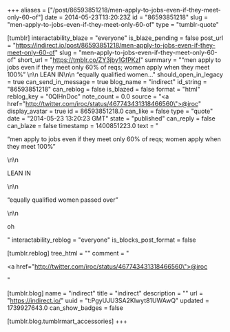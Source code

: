 +++
aliases = ["/post/86593851218/men-apply-to-jobs-even-if-they-meet-only-60-of"]
date = 2014-05-23T13:20:23Z
id = "86593851218"
slug = "men-apply-to-jobs-even-if-they-meet-only-60-of"
type = "tumblr-quote"

[tumblr]
interactability_blaze = "everyone"
is_blaze_pending = false
post_url = "https://indirect.io/post/86593851218/men-apply-to-jobs-even-if-they-meet-only-60-of"
slug = "men-apply-to-jobs-even-if-they-meet-only-60-of"
short_url = "https://tmblr.co/ZY3jby1GfPKzI"
summary = "“men apply to jobs even if they meet only 60% of reqs; women apply when they meet 100%” \n\n LEAN IN\n\n “equally qualified women..."
should_open_in_legacy = true
can_send_in_message = true
blog_name = "indirect"
id_string = "86593851218"
can_reblog = false
is_blazed = false
format = "html"
reblog_key = "0QlHnDoc"
note_count = 0.0
source = "<a href=\"http://twitter.com/iroc/status/467743431318466560\">@iroc</a>"
display_avatar = true
id = 86593851218.0
can_like = false
type = "quote"
date = "2014-05-23 13:20:23 GMT"
state = "published"
can_reply = false
can_blaze = false
timestamp = 1400851223.0
text = "<p>“men apply to jobs even if they meet only 60% of reqs; women apply when they meet 100%” </p>\n\n<p>LEAN IN</p>\n\n<p>“equally qualified women passed over”</p>\n\n<p>oh</p>"
interactability_reblog = "everyone"
is_blocks_post_format = false

[tumblr.reblog]
tree_html = ""
comment = "<p><a href=\"http://twitter.com/iroc/status/467743431318466560\">@iroc</a></p>"

[tumblr.blog]
name = "indirect"
title = "indirect"
description = ""
url = "https://indirect.io/"
uuid = "t:PgyUJU3SA2Klwyt81UWAwQ"
updated = 1739927643.0
can_show_badges = false

[tumblr.blog.tumblrmart_accessories]
+++
